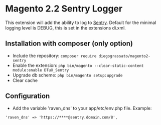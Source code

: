 # Magento 2.2 Sentry Logger

This extension will add the ability to log to [Sentry](https://github.com/getsentry/). Default for the minimal logging level is DEBUG, this is set in the extensions di.xml.
 
## Installation with composer (only option)
* Include the repository: `composer require diegograssato/magento2-sentry`
* Enable the extension: `php bin/magento --clear-static-content module:enable DTuX_Sentry`
* Upgrade db scheme: `php bin/magento setup:upgrade`
* Clear cache

## Configuration
* Add the variable 'raven_dns' to your app/etc/env.php file. Example:

```
'raven_dns' => 'https://****@sentry.domain.com/8',
```
